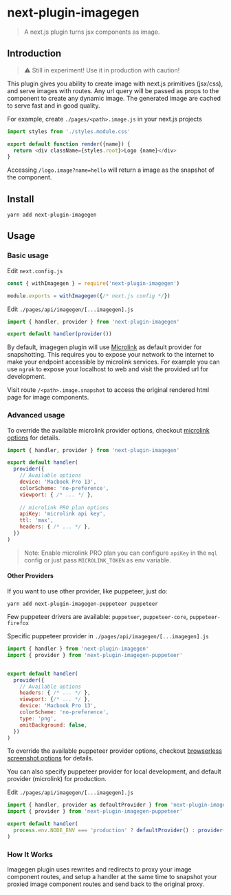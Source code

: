 # next-plugin-imagegen
> A next.js plugin turns jsx components as image.


## Introduction

> ⚠️ Still in experiment! Use it in production with caution!

This plugin gives you ability to create image with next.js primitives (jsx/css), and serve images with routes. Any url query will be passed as props to the component to create any dynamic image. The generated image are cached to serve fast and in good quality.

For example, create `./pages/<path>.image.js` in your next.js projects
```js
import styles from './styles.module.css'

export default function render({name}) {
  return <div className={styles.root}>Logo {name}</div>
}
```

Accessing `/logo.image?name=hello` will return a image as the snapshot of the component.

## Install

```
yarn add next-plugin-imagegen
```

## Usage
### Basic usage

Edit `next.config.js`

```js
const { withImagegen } = require('next-plugin-imagegen')

module.exports = withImagegen({/* next.js config */})
```

Edit `./pages/api/imagegen/[...imagegen].js`

```js
import { handler, provider } from 'next-plugin-imagegen'

export default handler(provider())
```

By default, imagegen plugin will use [Microlink](https://microlink.io/) as default provider for snapshotting. This requires you to expose your network to the internet to make your endpoint accessible by microlink services. For example you can use `ngrok` to expose your localhost to web and visit the provided url for development.

Visit route `/<path>.image.snapshot` to access the original rendered html page for image components.

### Advanced usage

To override the available microlink provider options, checkout [microlink options](https://microlink.io/docs/api/getting-started/overview) for details.

```js
import { handler, provider } from 'next-plugin-imagegen'

export default handler(
  provider({
    // Available options
    device: 'Macbook Pro 13',
    colorScheme: 'no-preference',
    viewport: { /* ... */ },
    
    // microlink PRO plan options
    apiKey: 'microlink api key',
    ttl: 'max',
    headers: { /* ... */ },
  })
)
```

> Note: Enable microlink PRO plan you can configure `apiKey` in the `mql` config or just pass `MICROLINK_TOKEN` as env variable.

#### Other Providers

If you want to use other provider, like puppeteer, just do:


```
yarn add next-plugin-imagegen-puppeteer puppeteer
```

Few puppeteer drivers are available: `puppeteer`, `puppeteer-core`, `puppeteer-firefox`

Specific puppeteer provider in `./pages/api/imagegen/[...imagegen].js`

```js
import { handler } from 'next-plugin-imagegen'
import { provider } from 'next-plugin-imagegen-puppeteer'


export default handler(
  provider({
    // Available options
    headers: { /* ... */ },
    viewport: {/* ... */ },
    device: 'Macbook Pro 13',
    colorScheme: 'no-preference',
    type: 'png',
    omitBackground: false,
  })
)
```

To override the available puppeteer provider options, checkout [browserless screenshot options](https://browserless.js.org/#/?id=screenshoturl-options) for details.

You can also specify puppeteer provider for local development, and default provider (microlink) for production.

Edit `./pages/api/imagegen/[...imagegen].js`

```js
import { handler, provider as defaultProvider } from 'next-plugin-imagegen'
import { provider } from 'next-plugin-imagegen-puppeteer'

export default handler(
  process.env.NODE_ENV === 'production' ? defaultProvider() : provider()
)
```
### How It Works

Imagegen plugin uses rewrites and redirects to proxy your image component routes, and setup a handler at the same time to snapshot your proxied image component routes and send back to the original proxy.

